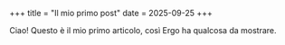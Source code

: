 +++
title = "Il mio primo post"
date = 2025-09-25
+++

Ciao! Questo è il mio primo articolo, così Ergo ha qualcosa da mostrare.
